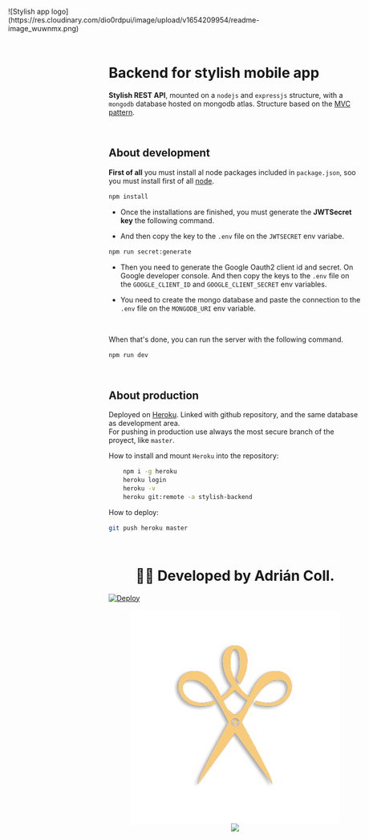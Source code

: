 <div style="
    display: flex;
    align-items: center;
    justify-content: center;
    aspect-ratio: 1;
    width: 100px; 
">
![Stylish app logo](https://res.cloudinary.com/dio0rdpui/image/upload/v1654209954/readme-image_wuwnmx.png)
</div>

# Backend for stylish mobile app


**Stylish REST API**, mounted on a `nodejs` and `expressjs` structure, with a `mongodb` database hosted on mongodb atlas.
Structure based on the <a href="https://en.wikipedia.org/wiki/Model%E2%80%93view%E2%80%93controller">MVC pattern</a>.

<br>

## About development

**First of all** you must install al node packages included in `package.json`, soo you must install first of all <a href="https://nodejs.org/es/download/">node</a>.

```bash
npm install
```

- Once the installations are finished, you must generate the **JWTSecret key** the following command.

- And then copy the key to the `.env` file on the `JWTSECRET` env variabe.

```bash
npm run secret:generate
```

- Then you need to generate the Google Oauth2 client id and secret. On Google developer console. And then copy the keys to the `.env` file on the `GOOGLE_CLIENT_ID` and `GOOGLE_CLIENT_SECRET` env variables.

- You need to create the mongo database and paste the connection to the `.env` file on the `MONGODB_URI` env variable.

<br>

When that's done, you can run the server with the following command.

```bash
npm run dev
```

<br>

## About production

Deployed on <a href="https://stylish-backend.herokuapp.com/">Heroku</a>.
Linked with github repository, and the same database as development area.\
For pushing in production use always the most secure branch of the proyect, like `master`.

How to install and mount `Heroku` into the repository: 
```bash
    npm i -g heroku
    heroku login
    heroku -v
    heroku git:remote -a stylish-backend
```

How to deploy:

```bash
git push heroku master
```

<br>

<h1 style="text-align: center;"> 👨‍💻 Developed by Adrián Coll. </h1>

[![Deploy](https://www.herokucdn.com/deploy/button.svg)](https://heroku.com/deploy) 


<div style="
    display: flex;
    justify-content: center;
    align-items: center;
    flex-direction: column;
">
<img src="./public/assets/img/stylish-sin-fondo.png"></img>
<img src="https://brand.heroku.com/static/media/built-on-heroku-light.21a0c1f7.svg"></img>
</div>


